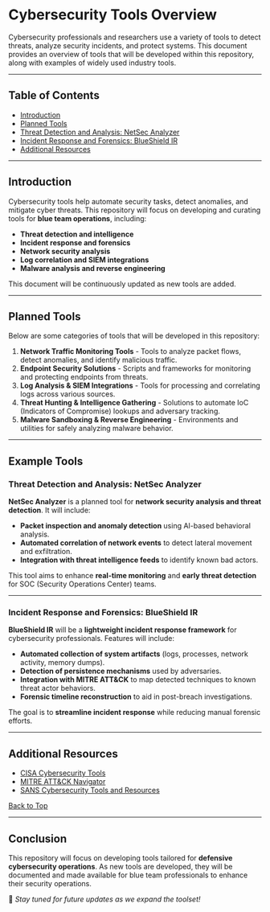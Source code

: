 # Cybersecurity Tools Overview

Cybersecurity professionals and researchers use a variety of tools to detect threats, analyze security incidents, and protect systems. This document provides an overview of tools that will be developed within this repository, along with examples of widely used industry tools.

---

## Table of Contents

- [Introduction](#introduction)
- [Planned Tools](#planned-tools)
- [Threat Detection and Analysis: NetSec Analyzer](#threat-detection-and-analysis-netsec-analyzer)
- [Incident Response and Forensics: BlueShield IR](#incident-response-and-forensics-blueshield-ir)
- [Additional Resources](#additional-resources)

---

## Introduction

Cybersecurity tools help automate security tasks, detect anomalies, and mitigate cyber threats. This repository will focus on developing and curating tools for **blue team operations**, including:

- **Threat detection and intelligence**
- **Incident response and forensics**
- **Network security analysis**
- **Log correlation and SIEM integrations**
- **Malware analysis and reverse engineering**

This document will be continuously updated as new tools are added.

---

## Planned Tools

Below are some categories of tools that will be developed in this repository:

1. **Network Traffic Monitoring Tools** - Tools to analyze packet flows, detect anomalies, and identify malicious traffic.
2. **Endpoint Security Solutions** - Scripts and frameworks for monitoring and protecting endpoints from threats.
3. **Log Analysis & SIEM Integrations** - Tools for processing and correlating logs across various sources.
4. **Threat Hunting & Intelligence Gathering** - Solutions to automate IoC (Indicators of Compromise) lookups and adversary tracking.
5. **Malware Sandboxing & Reverse Engineering** - Environments and utilities for safely analyzing malware behavior.

---

## Example Tools

### Threat Detection and Analysis: NetSec Analyzer

**NetSec Analyzer** is a planned tool for **network security analysis and threat detection**. It will include:

- **Packet inspection and anomaly detection** using AI-based behavioral analysis.
- **Automated correlation of network events** to detect lateral movement and exfiltration.
- **Integration with threat intelligence feeds** to identify known bad actors.

This tool aims to enhance **real-time monitoring** and **early threat detection** for SOC (Security Operations Center) teams.

---

### Incident Response and Forensics: BlueShield IR

**BlueShield IR** will be a **lightweight incident response framework** for cybersecurity professionals. Features will include:

- **Automated collection of system artifacts** (logs, processes, network activity, memory dumps).
- **Detection of persistence mechanisms** used by adversaries.
- **Integration with MITRE ATT&CK** to map detected techniques to known threat actor behaviors.
- **Forensic timeline reconstruction** to aid in post-breach investigations.

The goal is to **streamline incident response** while reducing manual forensic efforts.

---

## Additional Resources

- [CISA Cybersecurity Tools](https://www.cisa.gov/cybersecurity-tools)
- [MITRE ATT&CK Navigator](https://attack.mitre.org/resources/)
- [SANS Cybersecurity Tools and Resources](https://www.sans.org/)

[Back to Top](#table-of-contents)

---

## Conclusion

This repository will focus on developing tools tailored for **defensive cybersecurity operations**. As new tools are developed, they will be documented and made available for blue team professionals to enhance their security operations.

🚀 *Stay tuned for future updates as we expand the toolset!*
